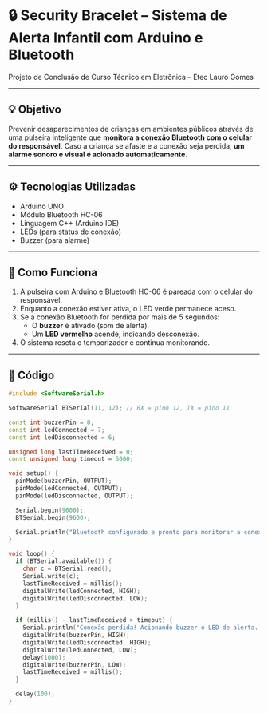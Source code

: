 # 🔒 Security Bracelet – Sistema de Alerta Infantil com Arduino e Bluetooth

Projeto de Conclusão de Curso Técnico em Eletrônica – Etec Lauro Gomes

---

## 💡 Objetivo

Prevenir desaparecimentos de crianças em ambientes públicos através de uma pulseira inteligente que **monitora a conexão Bluetooth com o celular do responsável**. Caso a criança se afaste e a conexão seja perdida, **um alarme sonoro e visual é acionado automaticamente**.

---

## ⚙️ Tecnologias Utilizadas

- Arduino UNO
- Módulo Bluetooth HC-06
- Linguagem C++ (Arduino IDE)
- LEDs (para status de conexão)
- Buzzer (para alarme)

---

## 📲 Como Funciona

1. A pulseira com Arduino e Bluetooth HC-06 é pareada com o celular do responsável.
2. Enquanto a conexão estiver ativa, o LED verde permanece aceso.
3. Se a conexão Bluetooth for perdida por mais de 5 segundos:
   - O **buzzer** é ativado (som de alerta).
   - Um **LED vermelho** acende, indicando desconexão.
4. O sistema reseta o temporizador e continua monitorando.

---

## 🔧 Código

```cpp
#include <SoftwareSerial.h>

SoftwareSerial BTSerial(11, 12); // RX = pino 12, TX = pino 11

const int buzzerPin = 8;
const int ledConnected = 7;
const int ledDisconnected = 6;

unsigned long lastTimeReceived = 0;
const unsigned long timeout = 5000;

void setup() {
  pinMode(buzzerPin, OUTPUT);
  pinMode(ledConnected, OUTPUT);
  pinMode(ledDisconnected, OUTPUT);

  Serial.begin(9600);
  BTSerial.begin(9600);

  Serial.println("Bluetooth configurado e pronto para monitorar a conexão!");
}

void loop() {
  if (BTSerial.available()) {
    char c = BTSerial.read();
    Serial.write(c);
    lastTimeReceived = millis();
    digitalWrite(ledConnected, HIGH);
    digitalWrite(ledDisconnected, LOW);
  }

  if (millis() - lastTimeReceived > timeout) {
    Serial.println("Conexão perdida! Acionando buzzer e LED de alerta...");
    digitalWrite(buzzerPin, HIGH);
    digitalWrite(ledDisconnected, HIGH);
    digitalWrite(ledConnected, LOW);
    delay(1000);
    digitalWrite(buzzerPin, LOW);
    lastTimeReceived = millis();
  }

  delay(100);
}
